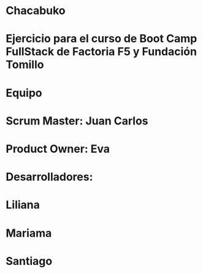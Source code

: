 # Chacabuko
# Ejercicio para el curso de Boot Camp FullStack de Factoria F5 y Fundación Tomillo
# Equipo
# Scrum Master: Juan Carlos
# Product Owner: Eva
# Desarrolladores: 
# Liliana
# Mariama
# Santiago